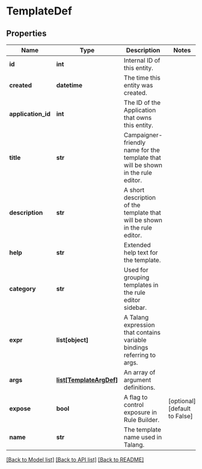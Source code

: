 # TemplateDef

## Properties
Name | Type | Description | Notes
------------ | ------------- | ------------- | -------------
**id** | **int** | Internal ID of this entity. | 
**created** | **datetime** | The time this entity was created. | 
**application_id** | **int** | The ID of the Application that owns this entity. | 
**title** | **str** | Campaigner-friendly name for the template that will be shown in the rule editor. | 
**description** | **str** | A short description of the template that will be shown in the rule editor. | 
**help** | **str** | Extended help text for the template. | 
**category** | **str** | Used for grouping templates in the rule editor sidebar. | 
**expr** | **list[object]** | A Talang expression that contains variable bindings referring to args. | 
**args** | [**list[TemplateArgDef]**](TemplateArgDef.md) | An array of argument definitions. | 
**expose** | **bool** | A flag to control exposure in Rule Builder. | [optional] [default to False]
**name** | **str** | The template name used in Talang. | 

[[Back to Model list]](../README.md#documentation-for-models) [[Back to API list]](../README.md#documentation-for-api-endpoints) [[Back to README]](../README.md)


